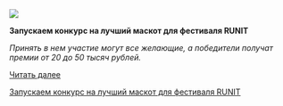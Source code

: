 <!--2025-05-06 13:08:24-->
<div class="yb">
  <div class="rss habr"><img src="https://habrastorage.org/getpro/habr/upload_files/f99/8ae/b23/f998aeb234b5394757fb73f30a4728c7.jpg" /><p><strong>Запускаем конкурс на лучший маскот для фестиваля RUNIT</strong></p><p><em>Принять в нем участие могут все желающие, а победители получат премии от 20 до 50 тысяч рублей.</em></p> <a href="https://habr.com/ru/articles/907370/#habracut">Читать далее</a> <p class="titl"><a href="https://habr.com/ru/companies/agima/news/907370/?utm_source=habrahabr&utm_medium=rss&utm_campaign=907370">Запускаем конкурс на лучший маскот для фестиваля RUNIT</a></p></div>
</div>
